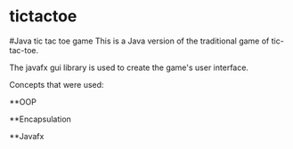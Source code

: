 # tictactoe 
#Java tic tac toe game
This is a Java version of the traditional game of tic-tac-toe.

The javafx gui library is used to create the game's user interface.

Concepts that were used:

**OOP

**Encapsulation

**Javafx
